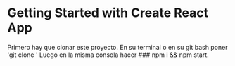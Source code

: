 # Getting Started with Create React App

Primero hay que clonar este proyecto. En su terminal o en su git bash poner 'git clone '
Luego en la misma consola hacer ### npm i && npm start.

